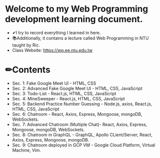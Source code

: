 # Welcome to my Web Programming development learning document.
- ✔I try to record everything I learned in here.
- 📚Additionally, it contains a lecture called Web Programming in NTU taught by Ric. 
- Class Website: https://wp.ee.ntu.edu.tw

# ✏Contents
- Sec. 1: Fake Google Meet UI - HTML, CSS
- Sec. 2: Advanced Fake Google Meet UI - HTML, CSS, JavaScript
- Sec. 3: Todo-List - React.js, HTML, CSS, JavaScript
- Sec. 4: MineSweeper - React.js, HTML, CSS, JavaScript
- Sec. 5: Backend Practice Number Guessing - Node.js, axios, React.js, HTML, CSS, JavaScript
- Sec. 6: Chatroom - React, Axios, Express, Mongoose, mongoDB, WebSockets.
- Sec. 7: Advanced Chatroom (Multiple Chat)- React, Axios, Express, Mongoose, mongoDB, WebSockets.
- Sec. 8: Chatroom in GraphQL - GraphQL, Apollo CLient/Server, React, Axios, Express, Mongoose, mongoDB.
- Sec. 9: Chatroom deployed in GCP VM - Google Cloud Platform, Virtual Machine, Vim.
